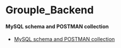 # Grouple_Backend

#### MySQL schema and POSTMAN collection

 - [MySQL schema and POSTMAN collection](https://drive.google.com/file/d/1m2jmbgNw7CySmnUgZYaMOPOe5_5AXdHU/view?usp=drive_link)


